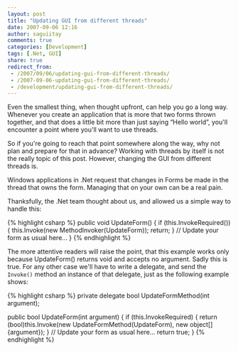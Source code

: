 ```yaml
---
layout: post
title: "Updating GUI from different threads"
date: 2007-09-06 12:16
author: saguiitay
comments: true
categories: [Development]
tags: [.Net, GUI]
share: true
redirect_from:
 - /2007/09/06/updating-gui-from-different-threads/
 - /2007-09-06-updating-gui-from-different-threads/
 - /development/updating-gui-from-different-threads/
---
```

Even the smallest thing, when thought upfront, can help you go a long way. 
Whenever you create an application that is more that two forms thrown together, 
and that does a little bit more than just saying “Hello world”, you'll encounter a 
point where you'll want to use threads. 

So if you're going to reach that point somewhere along the way, why not plan and prepare for that in advance? 
Working with threads by itself is not the really topic of this post. 
However, changing the GUI from different threads is. 

Windows applications in .Net request that changes in Forms be made in the thread that owns the form. 
Managing that on your own can be a real pain. 

Thanksfully, the .Net team thought about us, and allowed us a simple way to handle this:

{% highlight csharp %}
public void UpdateForm()
{
    if (this.InvokeRequired())
    {
        this.Invoke(new MethodInvoker(UpdateForm));
        return;
    }
    // Update your form as usual here...
}
{% endhighlight %}

The more attentive readers will raise the point, that this example works only because UpdateForm() returns void and accepts no argument. 
Sadly this is true. For any other case we'll have to write a delegate, and send the `Invoke()` method an instance of that delegate, 
just as the following example shows:

{% highlight csharp %}
private delegate bool UpdateFormMethod(int argument);

public bool UpdateForm(int argument)
{
    if (this.InvokeRequired)
    {
        return (bool)this.Invoke(new UpdateFormMethod(UpdateForm),
            new object[] {argument});
    }
    // Update your form as usual here...
    return true;
}
{% endhighlight %}
